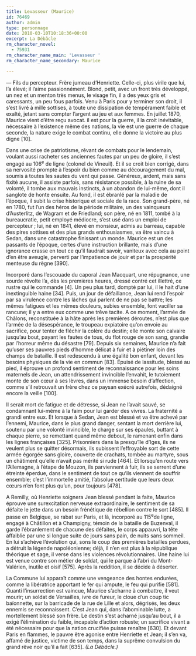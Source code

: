 ```yaml
---
title: Levasseur (Maurice)
id: 76469
author: admin
type: personnage
date: 2010-03-10T10:18:36+00:00
excerpt: La Débâcle
rm_character_novel:
  - 75931
rm_character_name_main: 'Levasseur '
rm_character_name_secondary: Maurice

---
```

— Fils du percepteur. Frère jumeau d&rsquo;Henriette. Celle-ci, plus virile que lui, l&rsquo;a élevé; il l&rsquo;aime passionnément. Blond, petit, avec un front très développé, un nez et un menton très menus, le visage fin, il a des yeux gris et caressants, un peu fous parfois. Venu à Paris pour y terminer son droit, il s&rsquo;est livré à mille sottises, à toute une dissipation de tempérament faible et exalté, jetant sans compter l&rsquo;argent au jeu et aux femmes. En juillet 1870, Maurice vient d&rsquo;être reçu avocat. il est pour la guerre, il la croit inévitable, nécessaire à l&rsquo;existence même des nations, la vie est une guerre de chaque seconde, la nature exige le combat continu, elle donne la victoire au plus digne [10].

Dans une crise de patriotisme, rêvant de combats pour le lendemain, voulant aussi racheter ses anciennes fautes par un peu de gloire, il s&rsquo;est engagé au 106<sup>e</sup> de ligne (colonel de Vineuil). Et il se croit bien corrigé, dans sa nervosité prompte à l&rsquo;espoir du bien comme au découragement du mal, soumis à toutes les sautes du vent qui passe. Généreux, ardent, mais sans fixité aucune, il assiste parfois, sans résistance possible, à la ruine de sa volonté, il tombe aux mauvais instincts, à un abandon de lui-même, dont il sanglote de honte ensuite. Au fond, il est ébranlé par la maladie de l&rsquo;époque, il subit la crise historique et sociale de la race. Son grand-père, né en 1780, fut l&rsquo;un des héros de la période militaire, un des vainqueurs d&rsquo;Austerlitz, de Wagram et de Friedland; son père, né en 1811, tombé à la bureaucratie, petit employé médiocre, s&rsquo;est usé dans un emploi de percepteur ; lui, né en 1841, élevé en monsieur, admis au barreau, capable des pires sottises et des plus grands enthousiasmes, va être vaincu à Sedan, dans une catastrophe finissant un monde. Maurice est un des passants de l&rsquo;époque, certes d&rsquo;une instruction brillante, mais d&rsquo;une ignorance crasse en tout ce qu&rsquo;il faudrait savoir, vaniteux avec cela au point d&rsquo;en être aveugle, perverti par l&rsquo;impatience de jouir et par la prospérité menteuse du règne [390].

Incorporé dans l&rsquo;escouade du caporal Jean Macquart, une répugnance, une sourde révolte l&rsquo;a, dès les premières heures, dressé contré cet illettré, ce rustre qui le commande [4]. Un peu plus tard, dompté par lui, il le hait d&rsquo;une inextinguible haine [34]. Puis, un jour de défaillance, Jean lui rend l&rsquo;espoir par sa virulence contre les lâches qui parlent de ne pas se battre; les mêmes fatigues et les mêmes douleurs, subies ensemble, font vaciller sa rancune; il y a entre eux comme une trêve tacite. A ce moment, l&rsquo;armée de Châlons, reconstituée à la hâte après les premières déroutes, n&rsquo;est plus que l&rsquo;armée de la désespérance, le troupeau expiatoire qu&rsquo;on envoie au sacrifice, pour tenter de fléchir la colère du destin; elle monte son calvaire jusqu&rsquo;au bout, payant les fautes de tous, du flot rouge de son sang, grandie par l&rsquo;horreur même du désastre [79]. Depuis six semaines, Maurice n&rsquo;a fait qu&rsquo;user ses pauvres pieds d&rsquo;homme délicat à fuir et à piétiner loin des champs de bataille. Il est redescendu à une égalité bon enfant, devant les besoins physiques de la vie en commun [83]. Épuisé de lassitude, blessé au pied, il éprouve un profond sentiment de reconnaissance pour les soins maternels de Jean, un attendrissement invincible l&rsquo;envahit, le tutoiement monte de son cœur à ses lèvres, dans un immense besoin d&rsquo;affection, comme s&rsquo;il retrouvait un frère chez ce paysan exécré autrefois, dédaigné encore la veille [100].

Il serait mort de fatigue et de détresse, si Jean ne l&rsquo;avait sauvé, se condamnant lui-même à la faim pour lui garder des vivres. La fraternité a grandi entre eux. Et lorsque à Sedan, Jean est blessé et va être achevé par l&rsquo;ennemi, Maurice, dans le plus grand danger, sentant la mort derrière lui, soutenu par une volonté invincible, le charge sur ses épaules, buttant à chaque pierre, se remettant quand même debout, le ramenant enfin dans les lignes françaises [325]. Prisonniers dans la presqu&rsquo;île d&rsquo;Iges, ils ne veulent plus se quitter désormais, ils subissent l&rsquo;effroyable sort de cette armée égorgée sans gloire, couverte de crachats, tombée au martyre, sous un châtiment qu&rsquo;elle n&rsquo;avait pas mérité si rude [464]. Et lorsqu&rsquo;en route vers l&rsquo;Allemagne, à l&rsquo;étape de Mouzon, ils parviennent à fuir, ils se serrent d&rsquo;une étreinte éperdue, dans le sentiment de tout ce qu&rsquo;ils viennent de souffrir ensemble; c&rsquo;est l&rsquo;immortelle amitié, l&rsquo;absolue certitude que leurs deux cœurs n&rsquo;en font plus qu&rsquo;un, pour toujours [478].

A Remilly, où Henriette soignera Jean blessé pendant la faite, Maurice éprouve une surexcitation nerveuse extraordinaire, le sentiment de sa défaite le jette dans un besoin frénétique de rébellion contre le sort [485]. Il passe en Belgique, se rabat sur Paris, et là, incorporé au 115<sup>e</sup>de ligne, engagé à Châtillon et à Champigny, témoin de la bataille de Buzenval, il garde l&rsquo;ébranlement de chacune des défaites, le corps appauvri, la tête affaiblie par une si longue suite de jours sans pain, de nuits sans sommeil. En lui s&rsquo;achève l&rsquo;évolution qui, sons le coup des premières batailles perdues, a détruit la légende napoléonienne; déjà, il n&rsquo;en est plus à la république théorique et sage, il verse dans les violences révolutionnaires. Une haine lui est venue contre son métier de soldat, qui le parque à l&rsquo;abri du Mont-Valérien, inutile et oisif [575]. Après la reddition, il se décide à déserter.

La Commune lui apparaît comme une vengeance des hontes endurées, comme la libératrice apportant le fer qui ampute, le feu qui purifie [581]. Quanti l&rsquo;insurrection est vaincue, Maurice s&rsquo;acharne à combattre, il veut mourir; un soldat de Versailles, ivre de fureur, le cloue d&rsquo;un coup tic baïonnette, sur la barricade de la rue de Lille et alors, dégrisés, les deux ennemis se reconnaissent. C&rsquo;est Jean qui, dans l&rsquo;abominable lutte, a mortellement blessé son frère. Le destin s&rsquo;est acharné jusqu&rsquo;au bout, il a exigé l&rsquo;élimination du faible, incapable d&rsquo;action robuste; un sacrifice vivant a été nécessaire pour que la nation crucifiée puisse renaître [630]. Et devant Paris en flammes, le pauvre être agonise entre Henriette et Jean; il s&rsquo;en va, affamé de justice, victime de son temps, dans la suprême convulsion du grand rêve noir qu&rsquo;il a fait [635]. _(La Débâcle.)_